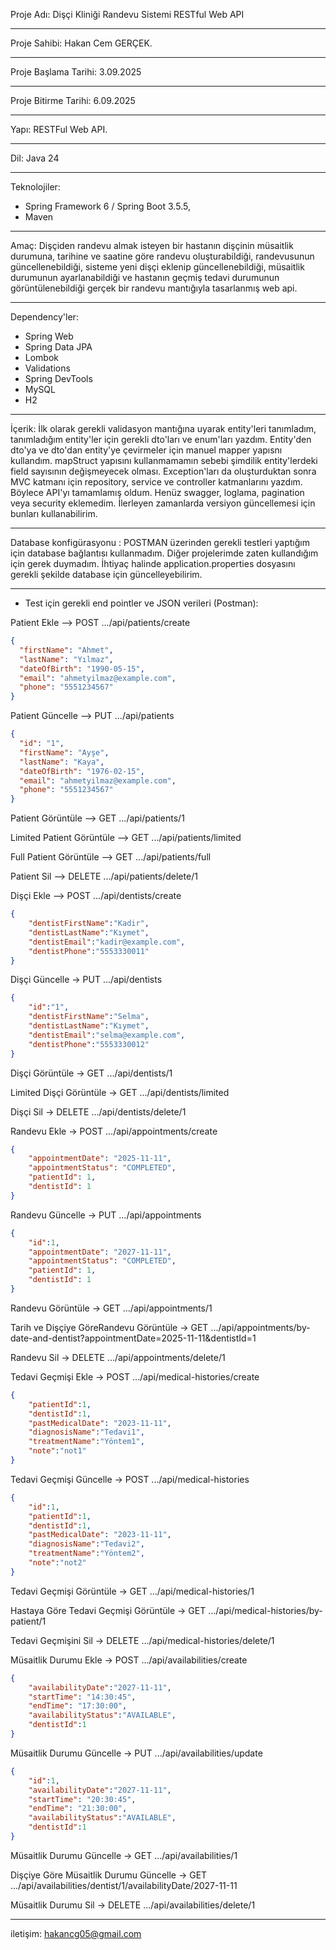 Proje Adı: Dişçi Kliniği Randevu Sistemi RESTful Web API
___________________________________________________________________________________
Proje Sahibi: Hakan Cem GERÇEK.
___________________________________________________________________________________
Proje Başlama Tarihi: 3.09.2025
___________________________________________________________________________________
Proje Bitirme Tarihi: 6.09.2025
___________________________________________________________________________________
Yapı: RESTFul Web API.
___________________________________________________________________________________
Dil: Java 24
___________________________________________________________________________________
Teknolojiler: 
  + Spring Framework 6 / Spring Boot 3.5.5, 
  + Maven
___________________________________________________________________________________
Amaç: Dişçiden randevu almak isteyen bir hastanın dişçinin müsaitlik durumuna, tarihine ve saatine göre randevu oluşturabildiği, randevusunun güncellenebildiği, sisteme yeni dişçi eklenip güncellenebildiği, müsaitlik durumunun ayarlanabildiği ve hastanın geçmiş tedavi durumunun görüntülenebildiği gerçek bir randevu mantığıyla tasarlanmış web api.
___________________________________________________________________________________
Dependency'ler: 
  + Spring Web
  + Spring Data JPA
  + Lombok
  + Validations
  + Spring DevTools
  + MySQL
  + H2
___________________________________________________________________________________
İçerik: İlk olarak gerekli validasyon mantığına uyarak entity'leri tanımladım, tanımladığım entity'ler için gerekli dto'ları ve enum'ları yazdım. Entity'den dto'ya ve dto'dan entity'ye çevirmeler için manuel mapper yapısnı kullandım. mapStruct yapısını kullanmamamın sebebi şimdilik entity'lerdeki field sayısının değişmeyecek olması. Exception'ları da oluşturduktan sonra MVC katmanı için repository, service ve controller katmanlarını yazdım. Böylece API'yı tamamlamış oldum. Henüz swagger, loglama, pagination veya security eklemedim. İlerleyen zamanlarda versiyon güncellemesi için bunları kullanabilirim.
___________________________________________________________________________________
Database konfigürasyonu :
  POSTMAN üzerinden gerekli testleri yaptığım için database bağlantısı kullanmadım. Diğer projelerimde zaten kullandığım için gerek duymadım. İhtiyaç halinde application.properties dosyasını gerekli şekilde database için güncelleyebilirim.
___________________________________________________________________________________
+ Test için gerekli end pointler ve JSON verileri (Postman):

Patient Ekle --> POST .../api/patients/create

```json
{
  "firstName": "Ahmet",
  "lastName": "Yılmaz",
  "dateOfBirth": "1990-05-15",
  "email": "ahmetyilmaz@example.com",
  "phone": "5551234567"
}
```

Patient Güncelle --> PUT .../api/patients

```json
{
  "id": "1",
  "firstName": "Ayşe",
  "lastName": "Kaya",
  "dateOfBirth": "1976-02-15",
  "email": "ahmetyilmaz@example.com",
  "phone": "5551234567"
}
```

Patient Görüntüle --> GET .../api/patients/1

Limited Patient Görüntüle --> GET .../api/patients/limited

Full Patient Görüntüle --> GET .../api/patients/full

Patient Sil --> DELETE .../api/patients/delete/1

Dişçi Ekle --> POST .../api/dentists/create
```json
{
    "dentistFirstName":"Kadir",
    "dentistLastName":"Kıymet",
    "dentistEmail":"kadir@example.com",
    "dentistPhone":"5553330011"
}
```

Dişçi Güncelle -> PUT .../api/dentists
```json
{
    "id":"1",
    "dentistFirstName":"Selma",
    "dentistLastName":"Kıymet",
    "dentistEmail":"selma@example.com",
    "dentistPhone":"5553330012"
}
```

Dişçi Görüntüle -> GET .../api/dentists/1

Limited Dişçi Görüntüle -> GET .../api/dentists/limited

Dişçi Sil -> DELETE .../api/dentists/delete/1

Randevu Ekle -> POST .../api/appointments/create
```json
{
    "appointmentDate": "2025-11-11",
    "appointmentStatus": "COMPLETED",
    "patientId": 1,
    "dentistId": 1
}
```

Randevu Güncelle -> PUT .../api/appointments
```json
{
    "id":1,
    "appointmentDate": "2027-11-11",
    "appointmentStatus": "COMPLETED",
    "patientId": 1,
    "dentistId": 1
}
```

Randevu Görüntüle -> GET .../api/appointments/1

Tarih ve Dişçiye GöreRandevu Görüntüle -> GET .../api/appointments/by-date-and-dentist?appointmentDate=2025-11-11&dentistId=1

Randevu Sil -> DELETE .../api/appointments/delete/1

Tedavi Geçmişi Ekle -> POST .../api/medical-histories/create
```json
{
    "patientId":1,
    "dentistId":1,
    "pastMedicalDate": "2023-11-11",
    "diagnosisName":"Tedavi1",
    "treatmentName":"Yöntem1",
    "note":"not1"
}
```

Tedavi Geçmişi Güncelle -> POST .../api/medical-histories
```json
{
    "id":1,
    "patientId":1,
    "dentistId":1,
    "pastMedicalDate": "2023-11-11",
    "diagnosisName":"Tedavi2",
    "treatmentName":"Yöntem2",
    "note":"not2"
}
```

Tedavi Geçmişi Görüntüle -> GET .../api/medical-histories/1

Hastaya Göre Tedavi Geçmişi Görüntüle -> GET .../api/medical-histories/by-patient/1

Tedavi Geçmişini Sil -> DELETE .../api/medical-histories/delete/1

Müsaitlik Durumu Ekle -> POST .../api/availabilities/create
```json
{
    "availabilityDate":"2027-11-11",
    "startTime": "14:30:45",
    "endTime": "17:30:00",
    "availabilityStatus":"AVAILABLE",
    "dentistId":1
}
```

Müsaitlik Durumu Güncelle -> PUT .../api/availabilities/update
```json
{
    "id":1,
    "availabilityDate":"2027-11-11",
    "startTime": "20:30:45",
    "endTime": "21:30:00",
    "availabilityStatus":"AVAILABLE",
    "dentistId":1
}
```

Müsaitlik Durumu Güncelle -> GET .../api/availabilities/1

Dişçiye Göre Müsaitlik Durumu Güncelle -> GET .../api/availabilities/dentist/1/availabilityDate/2027-11-11

Müsaitlik Durumu Sil -> DELETE .../api/availabilities/delete/1
______________________________________________________________________________________________________________________________________________________________________
iletişim: hakancg05@gmail.com
